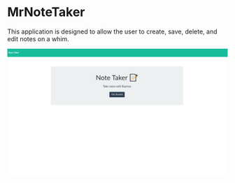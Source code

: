 # MrNoteTaker

This application is designed to allow the user to create, save, delete, and edit notes on a whim.

![Image](screenshot.png)